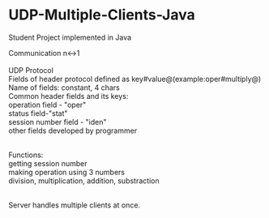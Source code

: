 # UDP-Multiple-Clients-Java
Student Project implemented in Java

Communication n↔1</br></br>
UDP Protocol</br>
Fields of header protocol defined as key#value@(example:oper#multiply@) </br>
Name of fields: constant, 4 chars</br>
Common header fields and its keys:</br>
operation field - "oper"</br>
status field-"stat"</br>
session number field - "iden"</br>
other fields developed by programmer</br></br>

Functions:</br>
getting session number</br>
making operation using 3 numbers</br>
division, multiplication, addition, substraction</br></br>

Server handles multiple clients at once.</br>
